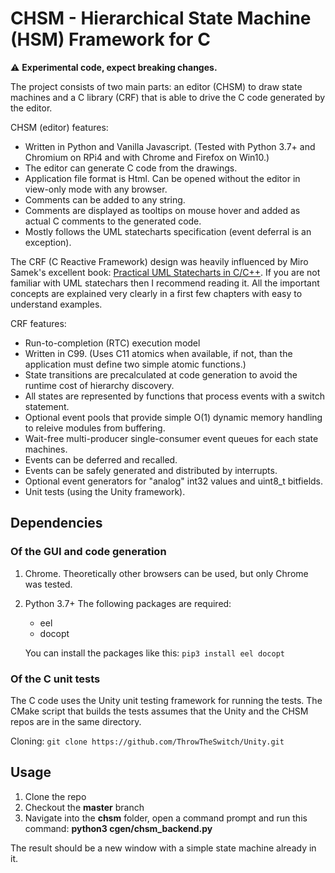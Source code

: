 # CHSM - Hierarchical State Machine (HSM) Framework for C

:warning: **Experimental code, expect breaking changes.**

The project consists of two main parts: an editor (CHSM) to draw state machines and a C library (CRF) that is able to drive the C code generated by the editor.

CHSM (editor) features:
* Written in Python and Vanilla Javascript. (Tested with Python 3.7+ and Chromium on RPi4 and with Chrome and Firefox on Win10.)
* The editor can generate C code from the drawings.
* Application file format is Html. Can be opened without the editor in view-only mode with any browser.
* Comments can be added to any string.
* Comments are displayed as tooltips on mouse hover and added as actual C comments to the generated code.
* Mostly follows the UML statecharts specification (event deferral is an exception).

The CRF (C Reactive Framework) design was heavily influenced by Miro Samek's excellent book: [Practical UML Statecharts in C/C++](http://www.state-machine.com/psicc2/). If you are not familiar with UML statechars then I recommend reading it. All the important concepts are explained very clearly in a first few chapters with easy to understand examples.

CRF features:
* Run-to-completion (RTC) execution model
* Written in C99. (Uses C11 atomics when available, if not, than the application must define two simple atomic functions.)
* State transitions are precalculated at code generation to avoid the runtime cost of hierarchy discovery.
* All states are represented by functions that process events with a switch statement.
* Optional event pools that provide simple O(1) dynamic memory handling to releive modules from buffering.
* Wait-free multi-producer single-consumer event queues for each state machines.
* Events can be deferred and recalled.
* Events can be safely generated and distributed by interrupts.
* Optional event generators for "analog" int32 values and uint8_t bitfields.
* Unit tests (using the Unity framework).

## Dependencies

### Of the GUI and code generation
1. Chrome. Theoretically other browsers can be used, but only Chrome was tested.
2. Python 3.7+
   The following packages are required:
   * eel
   * docopt

   You can install the packages like this:
   `pip3 install eel docopt`

### Of the C unit tests
The C code uses the Unity unit testing framework for running the tests. The
CMake script that builds the tests assumes that the Unity and the CHSM repos
are in the same directory.

Cloning: `git clone https://github.com/ThrowTheSwitch/Unity.git`

## Usage
1. Clone the repo
2. Checkout the **master** branch
3. Navigate into the **chsm** folder, open a command prompt and run this command:
   **python3 cgen/chsm_backend.py**

The result should be a new window with a simple state machine already in it.

